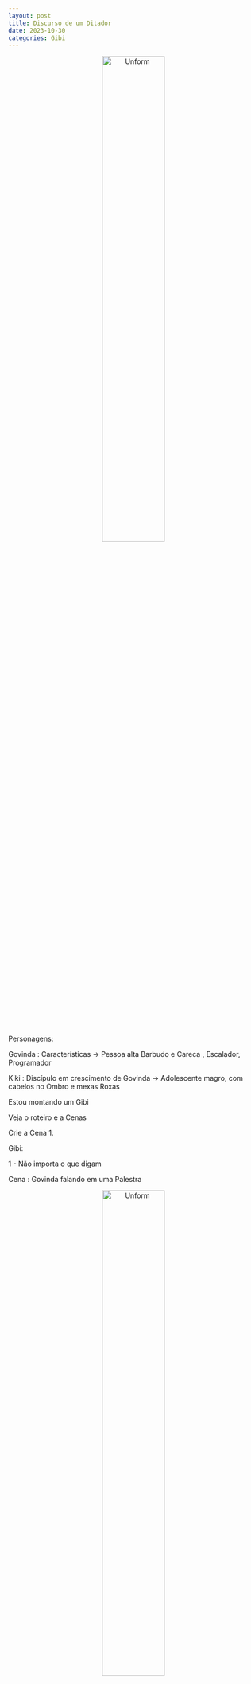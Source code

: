 ```yaml
---
layout: post
title: Discurso de um Ditador
date: 2023-10-30
categories: Gibi
---
```


<p align="center">
<img src="{{ site.baseurl }}/images/2023-10-30-Discurdo-de-um-Ditador.png" height="50%" width="50%" alt="Unform" />
</p>

Personagens:

Govinda : Características -> Pessoa alta Barbudo e Careca , Escalador, Programador

Kiki : Discípulo em crescimento de Govinda -> Adolescente magro, com cabelos no Ombro e mexas Roxas

Estou montando um Gibi

Veja o roteiro e a Cenas

Crie a Cena 1.


Gibi:

1 - Não importa o que digam

Cena : Govinda falando em uma Palestra

<p align="center">
<img src="{{ site.baseurl }}/images/2023-10-30-Discurdo-de-um-Ditador.png" height="50%" width="50%" alt="Unform" />
</p>

2 - Desde que seja algo que interesse as pessoas, 

Cena : Govinda apontando para a plateia

<p align="center">
<img src="{{ site.baseurl }}/images/2023-10-30-Discurdo-de-um-Ditador-2.png" height="50%" width="50%" alt="Unform" />
</p>

3 - Exemplo de dialogo 

<p align="center">
<img src="{{ site.baseurl }}/images/2023-10-30-Discurdo-de-um-Ditador-3.png" height="50%" width="50%" alt="Unform" />
</p>

    3.1 - Atenção, Atenção, por favor !

    Cena : Govinda Falando para o Time de desenvolvimento

<p align="center">
<img src="{{ site.baseurl }}/images/2023-10-30-Discurdo-de-um-Ditador-3.1.png" height="50%" width="50%" alt="Unform" />
</p>

    3.2 - Temos uma noticia da matrix e teremos o Bonus de $ 1.000 Dolares!

    Cena : Todos empolgados a já ligando para seus familizares falando da Boa noticia , todos felices 

    <p align="center">
<img src="{{ site.baseurl }}/images/2023-10-30-Discurdo-de-um-Ditador-3.2.png" height="50%" width="50%" alt="Unform" />
</p>

    3.3 - Govinda e Kiki vontam para a sale e Kiki pergunta, "Vamos mesmo ter esse Bonus", Govinda fala, não, nem pensar, agora vai falar lá pra eles.

    Cena : Kiki desmentindo a informação dada anteriormente, todos fruntrados e indignados.

    <p align="center">
<img src="{{ site.baseurl }}/images/2023-10-30-Discurdo-de-um-Ditador-3.3.png" height="50%" width="50%" alt="Unform" />
</p>

4 - Descurso de Vendedor do ano de Kiki

Cena Kiki em uma Bancada fazendo um discurso.

<p align="center">
<img src="{{ site.baseurl }}/images/2023-10-30-Discurdo-de-um-Ditador-4.png" height="50%" width="50%" alt="Unform" />
</p>

4.1 - Kiki se lembrando dos encinamentos de Govinda sobre ser voce mesmo, 


<p align="center">
<img src="{{ site.baseurl }}/images/2023-10-30-Discurdo-de-um-Ditador-4.1.png" height="50%" width="50%" alt="Unform" />
</p>

4.2 - Kiki, vc não se sente uma pessoa autoritária tipo um ditador? O Melhor discurso é quando vc é vc mesmo

<p align="center">
<img src="{{ site.baseurl }}/images/2023-10-30-Discurdo-de-um-Ditador-4.2.png" height="50%" width="50%" alt="Unform" />
</p>

Cena : Kiki pensando em como escrever o Discurso de Vendedor do Ano e imprecionar a plateia

5 - O Discurso :

- Kiki, bate na mesa
- Tem gestos de Auto confiança
- Faz um discurso populista, carregado de mentiras e promessas que ele não poderia cumprir.

<p align="center">
<img src="{{ site.baseurl }}/images/2023-10-30-Discurdo-de-um-Ditador-5.png" height="50%" width="50%" alt="Unform" />
</p>

<p align="center">
<img src="{{ site.baseurl }}/images/2023-10-30-Discurdo-de-um-Ditador-5.1.png" height="50%" width="50%" alt="Unform" />
</p>

<p align="center">
<img src="{{ site.baseurl }}/images/2023-10-30-Discurdo-de-um-Ditador-5.2.png" height="50%" width="50%" alt="Unform" />
</p>


6 - A plateia vai ao delirio e todos adoram o Discurso de Kiki

7 - Govinda reclete

Ainda bem que Kiki conseguiu chamar a atencao de 1000 pessoas?

Uma ironia pois os Ditadore apaixonaram pessoas com essa técnica de Discurso a muito tempo. E atraiam milhoes para ouvi-los.
